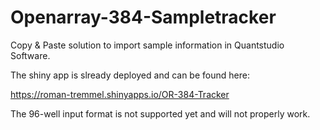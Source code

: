 # Openarray-384-Sampletracker
Copy &amp; Paste solution to import sample information in Quantstudio Software.

The shiny app is slready deployed and can be found here:

https://roman-tremmel.shinyapps.io/OR-384-Tracker

The 96-well input format is not supported yet and will not properly work. 
